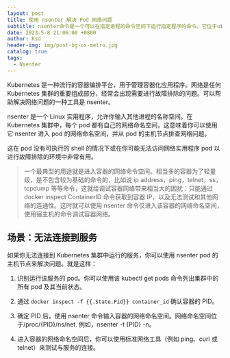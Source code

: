 ```yaml
---
layout: post
title: 使用 nsenter 解决 Pod 网络问题
subtitle: nsenter命令是一个可以在指定进程的命令空间下运行指定程序的命令。它位于util-linux包中。
date: 2023-5-8 21:06:00 +0800
author: Ksd
header-img: img/post-bg-os-metro.jpg
catalog: true
tags:
  - Nsenter
---
```


Kubernetes 是一种流行的容器编排平台，用于管理容器化应用程序。网络是任何 Kubernetes 集群的重要组成部分，经常会出现需要进行故障排除的问题。可以帮助解决网络问题的一种工具是 nsenter。

nsenter 是一个 Linux 实用程序，允许你输入其他进程的名称空间。在 Kubernetes 集群中，每个 pod 都有自己的网络命名空间，这意味着你可以使用它 nsenter 进入 pod 的网络命名空间，并从 pod 的主机节点排查网络问题。

这在 pod 没有可执行的 shell 的情况下或在你可能无法访问网络实用程序 pod 以进行故障排除的环境中非常有用。

> 一个最典型的用途就是进入容器的网络命令空间。相当多的容器为了轻量级，是不包含较为基础的命令的，比如说 ip address，ping，telnet，ss，tcpdump 等等命令，这就给调试容器网络带来相当大的困扰：只能通过 docker inspect ContainerID 命令获取到容器 IP，以及无法测试和其他网络的连通性。这时就可以使用 nsenter 命令仅进入该容器的网络命名空间，使用宿主机的命令调试容器网络。

## 场景：无法连接到服务

如果你无法连接到 Kubernetes 集群中运行的服务，你可以使用 nsenter pod 的主机节点来解决问题。就是这样：

1. 识别运行该服务的 pod。你可以使用该 kubectl get pods 命令列出集群中的所有 pod 及其当前状态。

2. 通过 `docker inspect -f {{.State.Pid}} container_id` 确认容器的 PID。

3. 确定 PID 后，使用 nsenter 命令输入容器的网络命名空间。网络命名空间位于/proc/{PID}/ns/net. 例如，nsenter -t {PID} -n。

4. 进入容器的网络命名空间后，你可以使用标准网络工具（例如 ping、curl 或 telnet）来测试与服务的连接。
